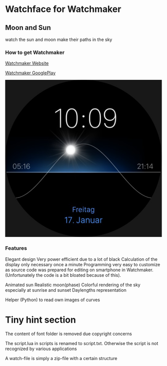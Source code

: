 # Watchface for Watchmaker
## Moon and Sun
watch the sun and moon make their paths in the sky

### How to get Watchmaker
[Watchmaker Website](https://getwatchmaker.com/)

[Watchmaker GooglePlay](https://play.google.com/store/apps/details?id=slide.watchFrenzy.premium&hl=de&gl=US)

![Preview](https://github.com/LarsInteractive/MoonAndSun-Watchmaker/blob/master/preview.jpg)

### Features
Elegant design
Very power efficient due to a lot of black
Calculation of the display only necessary once a minute
Programming very easy to customize as source code was prepared for editing on smartphone in Watchmaker. (Unfortunately the code is a bit bloated because of this).

Animated sun
Realistic moon(phase)
Colorful rendering of the sky especially at sunrise and sunset
Daylengths representation

Helper (Python) to read own images of curves


# Tiny hint section
The content of font folder is removed due copyright concerns

The script.lua in scripts is renamed to script.txt. Otherwise the script is not recognized by various applications

A watch-file is simply a zip-file with a certain structure
